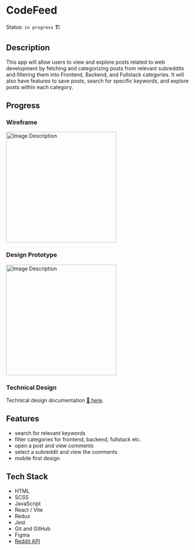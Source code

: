 # CodeFeed

Status: `in progress` 🏗️

## Description

This app will allow users to view and explore posts related to web development by fetching and categorizing posts from relevant subreddits and filtering them into Frontend, Backend, and Fullstack categories. It will also have features to save posts, search for specific keywords, and explore posts within each category.

## Progress


### Wireframe

<img src="https://github.com/user-attachments/assets/e45ea684-ea73-4224-919e-b359b7f4438f" alt="Image Description" height="300"><br>

### Design Prototype

<img src="https://github.com/user-attachments/assets/246d6cc3-c9ad-4bd3-a22b-10dcbd5ce20e" alt="Image Description" height="300">

### Technical Design

Technical design documentation [📁 here](./public/Documentation/technical_design.md).


## Features
- search for relevant keywords
- filter categories for frontend, backend, fullstack etc.
- open a post and view comments
- select a subreddit and view the comments
- mobile first design

## Tech Stack

- HTML
- SCSS
- JavaScript
- React / Vite
- Redux
- Jest
- Git and GitHub
- Figma
- [Reddit API](https://github.com/reddit-archive/reddit/wiki/JSON)

